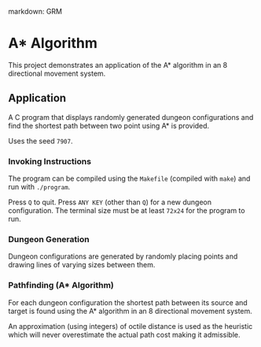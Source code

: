markdown: GRM

# A* Algorithm

This project demonstrates an application of the A* algorithm in an 8 directional movement system.

## Application

A C program that displays randomly generated dungeon configurations and find the shortest path between two point using A* is provided.

Uses the seed `7907`.

### Invoking Instructions

The program can be compiled using the `Makefile` (compiled with `make`) and run with `./program`.

Press `Q` to quit.
Press `ANY KEY` (other than `Q`) for a new dungeon configuration.
The terminal size must be at least `72x24` for the program to run.

### Dungeon Generation

Dungeon configurations are generated by randomly placing points and drawing lines of varying sizes between them.

### Pathfinding (A* Algorithm)

For each dungeon configuration the shortest path between its source and target is found using the A* algorithm in an 8 directional movement system.

An approximation (using integers) of octile distance is used as the heuristic which will never overestimate the actual path cost making it admissible.
